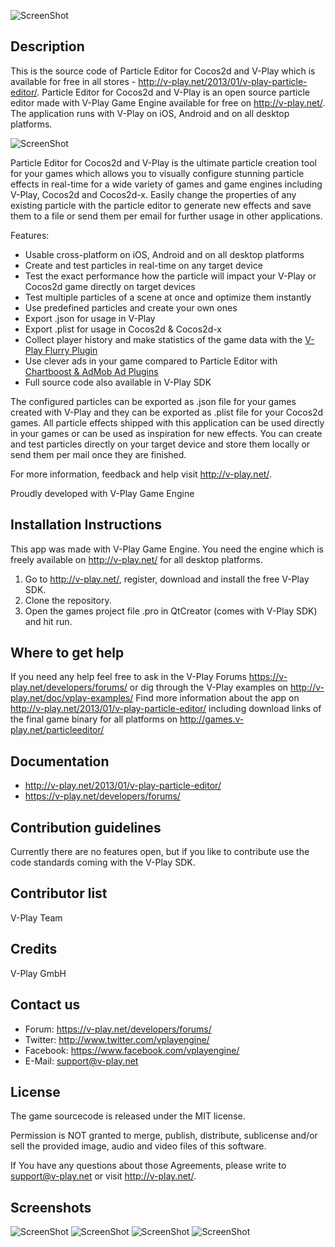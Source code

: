 ![ScreenShot](http://v-play.net/support/vplay-logo-simple-trans.png)

Description
-----------
This is the source code of Particle Editor for Cocos2d and V-Play which is available for free in all stores - http://v-play.net/2013/01/v-play-particle-editor/. Particle Editor for Cocos2d and V-Play is an open source particle editor made with V-Play Game Engine available for free on http://v-play.net/. The application runs with V-Play on iOS, Android and on all desktop platforms. 

![ScreenShot](http://v-play.net/doc/images/particleeditor-fireball.png)

Particle Editor for Cocos2d and V-Play is the ultimate particle creation tool for your games which allows you to visually configure stunning particle effects in real-time for a wide variety of games and game engines including V-Play, Cocos2d and Cocos2d-x. Easily change the properties of any existing particle with the particle editor to generate new effects and save them to a file or send them per email for further usage in other applications. 

Features:
- Usable cross-platform on iOS, Android and on all desktop platforms
- Create and test particles in real-time on any target device 
- Test the exact performance how the particle will impact your V-Play or Cocos2d game directly on target devices 
- Test multiple particles of a scene at once and optimize them instantly 
- Use predefined particles and create your own ones 
- Export .json for usage in V-Play 
- Export .plist for usage in Cocos2d & Cocos2d-x 
- Collect player history and make statistics of the game data with the [V-Play Flurry Plugin](http://v-play.net/doc/vplay-group/#plugin-components/)
- Use clever ads in your game compared to Particle Editor with [Chartboost & AdMob Ad Plugins](http://v-play.net/doc/vplay-group/#plugin-components/)
- Full source code also available in V-Play SDK 

The configured particles can be exported as .json file for your games created with V-Play and they can be exported as .plist file for your Cocos2d games. All particle effects shipped with this application can be used directly in your games or can be used as inspiration for new effects. You can create and test particles directly on your target device and store them locally or send them per mail once they are finished. 

For more information, feedback and help visit http://v-play.net/. 

Proudly developed with V-Play Game Engine

Installation Instructions
-------------------------
This app was made with V-Play Game Engine. You need the engine which is freely available on http://v-play.net/ for all desktop platforms.

1. Go to http://v-play.net/, register, download and install the free V-Play SDK. 
2. Clone the repository.
3. Open the games project file .pro in QtCreator (comes with V-Play SDK) and hit run.

 
Where to get help
-----------------
If you need any help feel free to ask in the V-Play Forums https://v-play.net/developers/forums/ or dig through the V-Play examples on http://v-play.net/doc/vplay-examples/
Find more information about the app on http://v-play.net/2013/01/v-play-particle-editor/ including download links of the final game binary for all platforms on http://games.v-play.net/particleeditor/

Documentation
-------------
- http://v-play.net/2013/01/v-play-particle-editor/
- https://v-play.net/developers/forums/ 

Contribution guidelines 
-----------------------
Currently there are no features open, but if you like to contribute use the code standards coming with the V-Play SDK.

Contributor list 
----------------
V-Play Team

Credits 
-------
V-Play GmbH

Contact us 
----------
- Forum: https://v-play.net/developers/forums/ 
- Twitter: http://www.twitter.com/vplayengine/
- Facebook: https://www.facebook.com/vplayengine/
- E-Mail: support@v-play.net

License  
-------
The game sourcecode is released under the MIT license.

Permission is NOT granted to merge, publish, distribute, sublicense and/or 
sell the provided image, audio and video files of this software.

If You have any questions about those Agreements, please write to support@v-play.net 
or visit http://v-play.net/.

Screenshots  
-----------
![ScreenShot](http://v-play.net/doc/images/particleeditor-fireball.png)
![ScreenShot](http://v-play.net/doc/images/particeeditor-appeariancemenu.png)
![ScreenShot](http://v-play.net/doc/images/particleeditor-configurationmenu2.png)
![ScreenShot](http://v-play.net/doc/images/particleeditor-radiationmode.png)